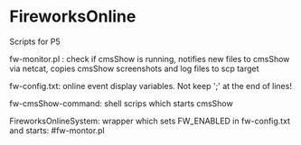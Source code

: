 FireworksOnline
===============

Scripts for P5

fw-monitor.pl : check if cmsShow is running, 
                notifies new files to cmsShow via netcat,
                copies cmsShow screenshots and log files to scp target
                
fw-config.txt:       online event display variables. Not keep ';' at the end of lines!

fw-cmsShow-command: shell scrips which starts cmsShow

FireworksOnlineSystem: wrapper which sets FW_ENABLED in fw-config.txt and starts:
                      #fw-montor.pl <myonlinedir>

